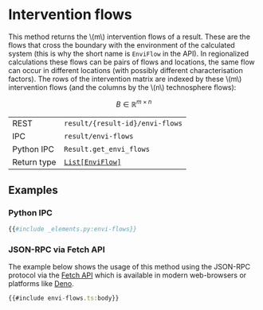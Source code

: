 # Intervention flows

This method returns the \\(m\\) intervention flows of a result. These are
the flows that cross the boundary with the environment of the calculated
system (this is why the short name is `EnviFlow` in the API). In regionalized
calculations these flows can be pairs of flows and locations, the same flow
can occur in different locations (with possibly different characterisation
factors). The rows of the intervention matrix are indexed by these \\(m\\)
intervention flows (and the columns by the \\(n\\) technosphere flows):

$$
B \in \mathbb{R}^{m \times n}
$$

|            |                                 |
|------------|---------------------------------|
| REST       | `result/{result-id}/envi-flows` |
| IPC        | `result/envi-flows`             |
| Python IPC | `Result.get_envi_flows`         |
| Return type | [`List[EnviFlow]`](http://greendelta.github.io/olca-schema/classes/EnviFlow.html) |

## Examples

### Python IPC

```py
{{#include _elements.py:envi-flows}}
```

### JSON-RPC via Fetch API

The example below shows the usage of this method using the JSON-RPC protocol via
the [Fetch API](https://developer.mozilla.org/en-US/docs/Web/API/Fetch_API)
which is available in modern web-browsers or platforms like
[Deno](https://deno.land/).

```ts
{{#include envi-flows.ts:body}}
```
